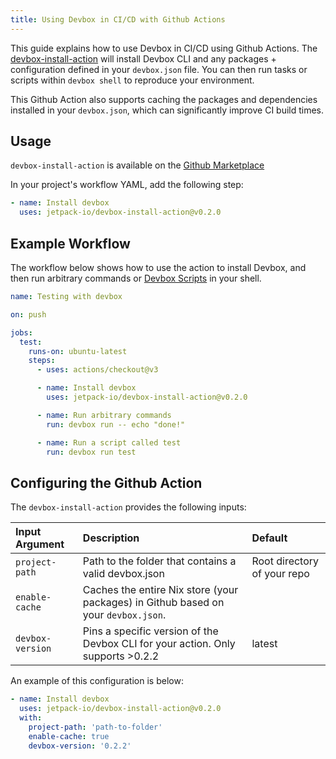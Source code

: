 ```yaml
---
title: Using Devbox in CI/CD with Github Actions
---
```


This guide explains how to use Devbox in CI/CD using Github Actions. The [devbox-install-action](https://github.com/marketplace/actions/devbox-installer) will install Devbox CLI and any packages + configuration defined in your `devbox.json` file. You can then run tasks or scripts within `devbox shell` to reproduce your environment.

This Github Action also supports caching the packages and dependencies installed in your `devbox.json`, which can significantly improve CI build times. 

## Usage

`devbox-install-action` is available on the [Github Marketplace](https://github.com/marketplace/actions/devbox-installer) 

In your project's workflow YAML, add the following step: 

```yaml
- name: Install devbox
  uses: jetpack-io/devbox-install-action@v0.2.0
```

## Example Workflow

The workflow below shows how to use the action to install Devbox, and then run arbitrary commands or [Devbox Scripts](../guides/scripts.md) in your shell.

```yaml
name: Testing with devbox

on: push

jobs:
  test:
    runs-on: ubuntu-latest
    steps:
      - uses: actions/checkout@v3

      - name: Install devbox
        uses: jetpack-io/devbox-install-action@v0.2.0

      - name: Run arbitrary commands
        run: devbox run -- echo "done!"

      - name: Run a script called test
        run: devbox run test
```

## Configuring the Github Action

The `devbox-install-action` provides the following inputs: 

| Input Argument| Description|  Default|
| :- | :- | :- |
|`project-path` | Path to the folder that contains a valid devbox.json	| Root directory of your repo
|`enable-cache` | Caches the entire Nix store (your packages) in Github based on your `devbox.json`.|
|`devbox-version`| Pins a specific version of the Devbox CLI for your action. Only supports >0.2.2| latest|

An example of this configuration is below: 

```yaml
- name: Install devbox
  uses: jetpack-io/devbox-install-action@v0.2.0
  with:
    project-path: 'path-to-folder'
    enable-cache: true
    devbox-version: '0.2.2'
```
